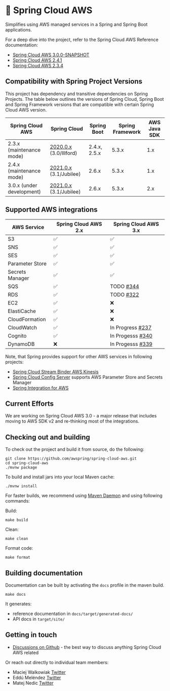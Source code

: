 # 🍃 Spring Cloud AWS

Simplifies using AWS managed services in a Spring and Spring Boot applications.

For a deep dive into the project, refer to the Spring Cloud AWS Reference documentation:

- [Spring Cloud AWS 3.0.0-SNAPSHOT](https://docs.awspring.io/spring-cloud-aws/docs/3.0.0-SNAPSHOT/reference/html/index.html)
- [Spring Cloud AWS 2.4.1](https://docs.awspring.io/spring-cloud-aws/docs/2.4.1/reference/html/index.html)
- [Spring Cloud AWS 2.3.4](https://docs.awspring.io/spring-cloud-aws/docs/2.3.4/reference/html/index.html)

## Compatibility with Spring Project Versions

This project has dependency and transitive dependencies on Spring Projects. The table below outlines the versions of Spring Cloud, Spring Boot and Spring Framework versions that are compatible with certain Spring Cloud AWS version.

| Spring Cloud AWS          | Spring Cloud                                                                                                          | Spring Boot  | Spring Framework | AWS Java SDK |
|---------------------------|-----------------------------------------------------------------------------------------------------------------------|--------------|------------------|--------------|
| 2.3.x (maintenance mode)  | [2020.0.x](https://github.com/spring-cloud/spring-cloud-release/wiki/Spring-Cloud-2020.0-Release-Notes) (3.0/Illford) | 2.4.x, 2.5.x | 5.3.x            | 1.x          |
| 2.4.x (maintenance mode)  | [2021.0.x](https://github.com/spring-cloud/spring-cloud-release/wiki/Spring-Cloud-2021.0-Release-Notes) (3.1/Jubilee) | 2.6.x        | 5.3.x            | 1.x          |
| 3.0.x (under development) | [2021.0.x](https://github.com/spring-cloud/spring-cloud-release/wiki/Spring-Cloud-2021.0-Release-Notes) (3.1/Jubilee) | 2.6.x        | 5.3.x            | 2.x          |

## Supported AWS integrations

| AWS Service     | Spring Cloud AWS 2.x | Spring Cloud AWS 3.x                                                      |
|-----------------|----------------------|---------------------------------------------------------------------------|
| S3              | ✅                    | ✅                                                                         |
| SNS             | ✅                    | ✅                                                                         |
| SES             | ✅                    | ✅                                                                         |
| Parameter Store | ✅                    | ✅                                                                         |
| Secrets Manager | ✅                    | ✅                                                                         |
| SQS             | ✅                    | TODO [#344](https://github.com/awspring/spring-cloud-aws/issues/344)       |
| RDS             | ✅                    | TODO [#322](https://github.com/awspring/spring-cloud-aws/issues/322)      |
| EC2             | ✅                    | ❌                                                                         |
| ElastiCache     | ✅                    | ❌                                                                         |
| CloudFormation  | ✅                    | ❌                                                                         |
| CloudWatch      | ✅                    | In Progress [#237](https://github.com/awspring/spring-cloud-aws/pull/237) |
| Cognito         | ✅                    | In Progesss [#340](https://github.com/awspring/spring-cloud-aws/pull/340) |
| DynamoDB        | ❌                    | In Progesss [#339](https://github.com/awspring/spring-cloud-aws/pull/339) |

Note, that Spring provides support for other AWS services in following projects:

- [Spring Cloud Stream Binder AWS Kinesis](https://github.com/spring-cloud/spring-cloud-stream-binder-aws-kinesis)
- [Spring Cloud Config Server](https://github.com/spring-cloud/spring-cloud-config) supports AWS Parameter Store and Secrets Manager
- [Spring Integration for AWS](https://github.com/spring-projects/spring-integration-aws)

## Current Efforts

We are working on Spring Cloud AWS 3.0 - a major release that includes moving to AWS SDK v2 and re-thinking most of the integrations.

## Checking out and building

To check out the project and build it from source, do the following:

```
git clone https://github.com/awspring/spring-cloud-aws.git
cd spring-cloud-aws
./mvnw package
```

To build and install jars into your local Maven cache:

```
./mvnw install
```

For faster builds, we recommend using [Maven Daemon](https://github.com/apache/maven-mvnd) and using following commands:

Build:

```
make build
```

Clean:

```
make clean
```

Format code:

```
make format
```

## Building documentation

Documentation can be built by activating the `docs` profile in the maven build.

```
make docs
```

It generates:

- reference documentation in `docs/target/generated-docs/`
- API docs in `target/site/`

## Getting in touch

- [Discussions on Github](https://github.com/awspring/spring-cloud-aws/discussions) - the best way to discuss anything Spring Cloud AWS related

Or reach out directly to individual team members:

- Maciej Walkowiak [Twitter](https://twitter.com/maciejwalkowiak)
- Eddú Meléndez [Twitter](https://twitter.com/EdduMelendez)
- Matej Nedic [Twitter](https://twitter.com/MatejNedic1)
